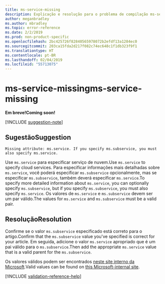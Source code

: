 ```yaml
---
title: ms-service-missing
description: Explicação e resolução para o problema de compilação ms-service-missing de Docs
author: meganbradley
ms.author: mbradley
ms.topic: error-reference
ms.date: 2/2/2019
ms.prod: non-product-specific
ms.openlocfilehash: 2bc425726f82840565978072b2efdf13a1284ec0
ms.sourcegitcommit: 203ca15fda2d217f082c74ec648c1f1db323f9f1
ms.translationtype: HT
ms.contentlocale: pt-BR
ms.lasthandoff: 02/04/2019
ms.locfileid: "55713075"
---
```

# <a name="ms-service-missing"></a><span data-ttu-id="f6d94-103">ms-service-missing</span><span class="sxs-lookup"><span data-stu-id="f6d94-103">ms-service-missing</span></span>

<span data-ttu-id="f6d94-104">**Em breve!**</span><span class="sxs-lookup"><span data-stu-id="f6d94-104">**Coming soon!**</span></span>

[!INCLUDE [suggestion-note](includes/suggestion-note.md)]

## <a name="suggestion"></a><span data-ttu-id="f6d94-105">Sugestão</span><span class="sxs-lookup"><span data-stu-id="f6d94-105">Suggestion</span></span>

`Missing attribute: ms.service. If you specify ms.subservice, you must also specify ms.service.`

<span data-ttu-id="f6d94-106">Use `ms.service` para especificar serviço de nuvem.</span><span class="sxs-lookup"><span data-stu-id="f6d94-106">Use `ms.service` to specify cloud services.</span></span> <span data-ttu-id="f6d94-107">Para especificar informações mais detalhadas sobre `ms.service`, você poderá especificar `ms.subservice` opcionalmente, mas se especificar `ms.subservice`, também deverá especificar `ms.service`.</span><span class="sxs-lookup"><span data-stu-id="f6d94-107">To specify more detailed information about `ms.service`, you can optionally specify `ms.subservice`, but if you specify `ms.subservice`, you must also specify `ms.service`.</span></span> <span data-ttu-id="f6d94-108">Os valores de `ms.service` e `ms.subservice` devem ser um par válido.</span><span class="sxs-lookup"><span data-stu-id="f6d94-108">The values for `ms.service` and `ms.subservice` must be a valid pair.</span></span>

## <a name="resolution"></a><span data-ttu-id="f6d94-109">Resolução</span><span class="sxs-lookup"><span data-stu-id="f6d94-109">Resolution</span></span>

<span data-ttu-id="f6d94-110">Confirme se o valor `ms.subservice` especificado está correto para o artigo.</span><span class="sxs-lookup"><span data-stu-id="f6d94-110">Confirm that the `ms.subservice` value you've specified is correct for your article.</span></span> <span data-ttu-id="f6d94-111">Em seguida, adicione o valor `ms.service` apropriado que é um pai válido para o `ms.subservice`.</span><span class="sxs-lookup"><span data-stu-id="f6d94-111">Then add the appropriate `ms.service` value that is a valid parent for the `ms.subservice`.</span></span>

<span data-ttu-id="f6d94-112">Os valores válidos podem ser encontrados [neste site interno da Microsoft](https://docsmetadatatool.azurewebsites.net/whitelists).</span><span class="sxs-lookup"><span data-stu-id="f6d94-112">Valid values can be found on [this Microsoft-internal site](https://docsmetadatatool.azurewebsites.net/whitelists).</span></span>

<!--make sure to add this file to your includes folder and verify the path-->
[!INCLUDE [validation-reference-help](includes/validation-reference-help.md)]
